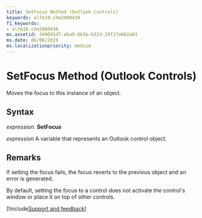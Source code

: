 ```yaml
---
title: SetFocus Method (Outlook Controls)
keywords: olfm10.chm2000430
f1_keywords:
- olfm10.chm2000430
ms.assetid: 349691d7-eba9-0b5b-b32d-24f17a682a01
ms.date: 06/08/2019
ms.localizationpriority: medium
---
```



# SetFocus Method (Outlook Controls)

Moves the focus to this instance of an object.


## Syntax

 _expression_. **SetFocus**

 _expression_ A variable that represents an Outlook control object.


## Remarks

If setting the focus fails, the focus reverts to the previous object and an error is generated.

By default, setting the focus to a control does not activate the control's window or place it on top of other controls.

[!include[Support and feedback](~/includes/feedback-boilerplate.md)]